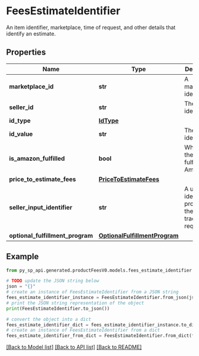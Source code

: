 # FeesEstimateIdentifier

An item identifier, marketplace, time of request, and other details that identify an estimate.

## Properties

Name | Type | Description | Notes
------------ | ------------- | ------------- | -------------
**marketplace_id** | **str** | A marketplace identifier. | [optional] 
**seller_id** | **str** | The seller identifier. | [optional] 
**id_type** | [**IdType**](IdType.md) |  | [optional] 
**id_value** | **str** | The item identifier. | [optional] 
**is_amazon_fulfilled** | **bool** | When true, the offer is fulfilled by Amazon. | [optional] 
**price_to_estimate_fees** | [**PriceToEstimateFees**](PriceToEstimateFees.md) |  | [optional] 
**seller_input_identifier** | **str** | A unique identifier provided by the caller to track this request. | [optional] 
**optional_fulfillment_program** | [**OptionalFulfillmentProgram**](OptionalFulfillmentProgram.md) |  | [optional] 

## Example

```python
from py_sp_api.generated.productFeesV0.models.fees_estimate_identifier import FeesEstimateIdentifier

# TODO update the JSON string below
json = "{}"
# create an instance of FeesEstimateIdentifier from a JSON string
fees_estimate_identifier_instance = FeesEstimateIdentifier.from_json(json)
# print the JSON string representation of the object
print(FeesEstimateIdentifier.to_json())

# convert the object into a dict
fees_estimate_identifier_dict = fees_estimate_identifier_instance.to_dict()
# create an instance of FeesEstimateIdentifier from a dict
fees_estimate_identifier_from_dict = FeesEstimateIdentifier.from_dict(fees_estimate_identifier_dict)
```
[[Back to Model list]](../README.md#documentation-for-models) [[Back to API list]](../README.md#documentation-for-api-endpoints) [[Back to README]](../README.md)


